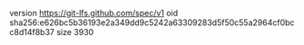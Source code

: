 version https://git-lfs.github.com/spec/v1
oid sha256:e626bc5b36193e2a349dd9c5242a63309283d5f50c55a2964cf0bcc8d14f8b37
size 3930
